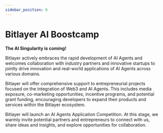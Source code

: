 ```yaml
---
sidebar_position: 6
---
```


# Bitlayer AI Boostcamp

**The AI Singularity is coming!**

Bitlayer actively embraces the rapid development of AI Agents and welcomes collaboration with industry partners and innovative startups to jointly drive innovation and real-world applications of AI Agents across various domains.

Bitlayer will offer comprehensive support to entrepreneurial projects focused on the integration of Web3 and AI Agents. This includes media exposure, co-marketing opportunities, incentive programs, and potential grant funding, encouraging developers to expand their products and services within the Bitlayer ecosystem.

Bitlayer will launch an AI Agents Application Competition. At this stage, we warmly invite potential partners and entrepreneurs to connect with us, share ideas and insights, and explore opportunities for collaboration.

